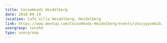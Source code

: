 ```yaml
---
title: CocoaHeads Heidelberg
date: 2018-09-19
location: Café Villa Heidelberg, Heidelberg
link: https://www.meetup.com/CocoaHeads-Heidelberg/events/vbsxjpyxmbzb/
usergroup: cocohd
type: usergroup
---
```

